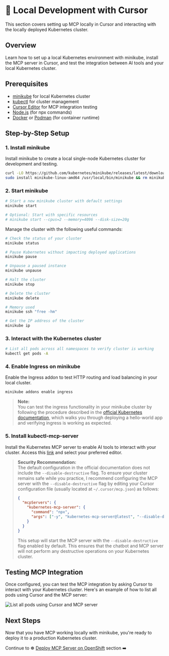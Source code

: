 # 🚀 Local Development with Cursor

This section covers setting up MCP locally in Cursor and interacting with the locally deployed Kubernetes cluster.

## Overview

Learn how to set up a local Kubernetes environment with minikube, install the MCP server in Cursor, and test the integration between AI tools and your local Kubernetes cluster.

## Prerequisites

- [minikube](https://minikube.sigs.k8s.io/docs/start/) for local Kubernetes cluster
- [kubectl](https://kubernetes.io/docs/tasks/tools/) for cluster management
- [Cursor Editor](https://www.cursor.com/) for MCP integration testing
- [Node.js](https://nodejs.org/) (for npx commands)
- [Docker](https://docs.docker.com/get-docker/) or [Podman](https://podman.io/) (for container runtime)

## Step-by-Step Setup

### 1. Install minikube

Install minikube to create a local single-node Kubernetes cluster for development and testing.

```bash
curl -LO https://github.com/kubernetes/minikube/releases/latest/download/minikube-linux-amd64
sudo install minikube-linux-amd64 /usr/local/bin/minikube && rm minikube-linux-amd64
```

### 2. Start minikube

```bash
# Start a new minikube cluster with default settings
minikube start

# Optional: Start with specific resources
# minikube start --cpus=2 --memory=4096 --disk-size=20g
```

Manage the cluster with the following useful commands:

```bash
# Check the status of your cluster
minikube status

# Pause Kubernetes without impacting deployed applications
minikube pause

# Unpause a paused instance
minikube unpause

# Halt the cluster
minikube stop

# Delete the cluster
minikube delete

# Memory used
minikube ssh "free -hm"

# Get the IP address of the cluster
minikube ip
```

### 3. Interact with the Kubernetes cluster

```bash
# List all pods across all namespaces to verify cluster is working
kubectl get pods -A
```

### 4. Enable Ingress on minikube

Enable the Ingress addon to test HTTP routing and load balancing in your local cluster.

```bash
minikube addons enable ingress
```

> **Note:**  
> You can test the ingress functionality in your minikube cluster by following the procedure described in the [official Kubernetes documentation](https://kubernetes.io/docs/tasks/access-application-cluster/ingress-minikube/#deploy-a-hello-world-app), which walks you through deploying a hello-world app and verifying ingress is working as expected.


<!-- ### 5. Enable OLM on minikube

Install Operator Lifecycle Manager (OLM) v0 to manage the lifecycle of operators in your local cluster following the instructions [here](https://github.com/operator-framework/operator-lifecycle-manager/releases/tag/v0.33.0).

```bash
curl -L https://github.com/operator-framework/operator-lifecycle-manager/releases/download/v0.33.0/install.sh -o install.sh
chmod +x install.sh
./install.sh v0.33.0
rm install.sh
``` -->




### 5. Install kubectl-mcp-server

Install the Kubernetes MCP server to enable AI tools to interact with your cluster. Access this [link](https://github.com/containers/kubernetes-mcp-server?tab=readme-ov-file#cursor) and select your preferred editor.

> **Security Recommendation:**  
> The default configuration in the official documentation does not include the `--disable-destructive` flag. To ensure your cluster remains safe while you practice, I recommend configuring the MCP server with the `--disable-destructive` flag by editing your Cursor configuration file (usually located at `~/.cursor/mcp.json`) as follows:
>
> ```json
> {
>   "mcpServers": {
>     "kubernetes-mcp-server": {
>       "command": "npx",
>       "args": ["-y", "kubernetes-mcp-server@latest", "--disable-destructive"]
>     }
>   }
> }
> ```
> 
> This setup will start the MCP server with the `--disable-destructive` flag enabled by default. This ensures that the chatbot and MCP server will not perform any destructive operations on your Kubernetes cluster.

## Testing MCP Integration

Once configured, you can test the MCP integration by asking Cursor to interact with your Kubernetes cluster. Here's an example of how to list all pods using Cursor and the MCP server:

![List all pods using Cursor and MCP server](../docs/images/cursor-list-all-pods.png "List all pods using Cursor and MCP server")

## Next Steps

Now that you have MCP working locally with minikube, you're ready to deploy it to a production Kubernetes cluster.

Continue to ☸️ [Deploy MCP Server on OpenShift](02-deploy-mcp-openshift.md) section ➡️
